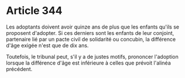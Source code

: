 # Article 344

<p>Les adoptants doivent avoir quinze ans de plus que les enfants qu'ils se proposent d'adopter. Si ces derniers sont les enfants de leur conjoint, partenaire lié par un pacte civil de solidarité ou concubin, la différence d'âge exigée n'est que de dix ans.</p><p>Toutefois, le tribunal peut, s'il y a de justes motifs, prononcer l'adoption lorsque la différence d'âge est inférieure à celles que prévoit l'alinéa précédent.</p>